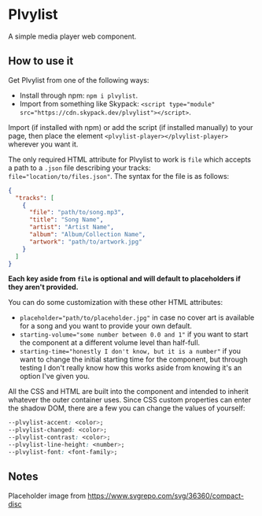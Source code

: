 # Plvylist

A simple media player web component.

## How to use it

Get Plvylist from one of the following ways:

- Install through npm: `npm i plvylist`.
- Import from something like Skypack: `<script type="module" src="https://cdn.skypack.dev/plvylist"></script>`.

Import (if installed with npm) or add the script (if installed manually) to your page, then place the element `<plvylist-player></plvylist-player>` wherever you want it.

The only required HTML attribute for Plvylist to work is `file` which accepts a path to a `.json` file describing your tracks: `file="location/to/files.json"`. The syntax for the file is as follows:

```json
{
  "tracks": [
    {
      "file": "path/to/song.mp3",
      "title": "Song Name",
      "artist": "Artist Name",
      "album": "Album/Collection Name",
      "artwork": "path/to/artwork.jpg"
    }
  ]
}
```

**Each key aside from `file` is optional and will default to placeholders if they aren't provided.**

You can do some customization with these other HTML attributes:

- `placeholder="path/to/placeholder.jpg"` in case no cover art is available for a song and you want to provide your own default.
- `starting-volume="some number between 0.0 and 1"` if you want to start the component at a different volume level than half-full.
- `starting-time="honestly I don't know, but it is a number"` if you want to change the initial starting time for the component, but through testing I don't really know how this works aside from knowing it's an option I've given you.

All the CSS and HTML are built into the component and intended to inherit whatever the outer container uses. Since CSS custom properties can enter the shadow DOM, there are a few you can change the values of yourself:

```css
--plvylist-accent: <color>;
--plvylist-changed: <color>;
--plvylist-contrast: <color>;
--plvylist-line-height: <number>;
--plvylist-font: <font-family>;
```

## Notes

Placeholder image from https://www.svgrepo.com/svg/36360/compact-disc
